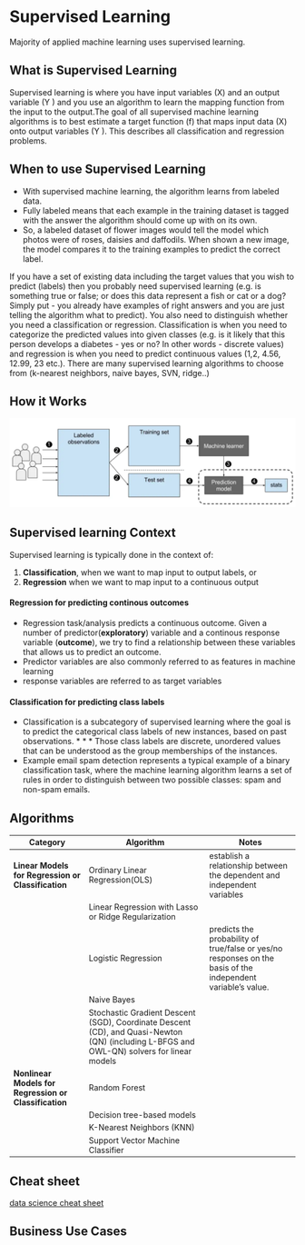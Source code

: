 
# Supervised Learning

Majority of applied machine learning uses supervised learning.
## What is Supervised Learning 

 Supervised learning is where you have input variables (X) and an output variable (Y ) and you use an algorithm to learn the mapping function from the input to the output.The goal of all supervised machine learning algorithms is to best estimate a target function (f) that maps input data (X) onto output variables (Y ). This describes all classification and regression problems. 

## When to use Supervised Learning

* With supervised machine learning, the algorithm learns from labeled data.
* Fully labeled means that each example in the training dataset is tagged with the answer the algorithm should come up with on its own. 
* So, a labeled dataset of flower images would tell the model which photos were of roses, daisies and daffodils. When shown a new image, the model compares it to the training examples to predict the correct label.

If you have a set of existing data including the target values that you wish to predict (labels) then you probably need supervised learning (e.g. is something true or false; or does this data represent a fish or cat or a dog? Simply put - you already have examples of right answers and you are just telling the algorithm what to predict). You also need to distinguish whether you need a classification or regression. Classification is when you need to categorize the predicted values into given classes (e.g. is it likely that this person develops a diabetes - yes or no? In other words - discrete values) and regression is when you need to predict continuous values (1,2, 4.56, 12.99, 23 etc.). There are many supervised learning algorithms to choose from (k-nearest neighbors, naive bayes, SVN, ridge..)

## How it Works

![](https://github.com/Jean-njoroge/Machine-Learning-Resources/blob/master/Images/Supervised_machine_learning_in_a_nutshell.png)


##  Supervised learning Context
Supervised learning is typically done in the context of:
1. **Classification**, when we want to map input to output labels, or
2. **Regression** when we want to map input to a continuous output

#### Regression for predicting continous outcomes

* Regression task/analysis predicts a continuous outcome. Given a number of predictor(**exploratory**) variable and a continous response variable (**outcome**), we try to find a relationship between these variables that allows us to predict an outcome.
* Predictor variables are also commonly referred to as features in machine learning
* response variables are referred to as target variables

#### Classification for predicting class labels
* Classification is a subcategory of supervised learning where the goal is to predict the categorical class labels of new instances, based on past observations. * * * Those class labels are discrete, unordered values that can be understood as the group memberships of the instances. 
* Example email spam detection represents a typical example of a binary classification task, where the machine learning algorithm learns a set of rules in order to distinguish between two possible classes: spam and non-spam emails.



## Algorithms
| Category | Algorithm | Notes |
|---|---| ---| 
| **Linear Models for Regression or Classification**|Ordinary Linear Regression(OLS) | establish a relationship between the dependent and independent variables |
| |Linear Regression with Lasso or Ridge Regularization |  |
| |Logistic Regression| predicts the probability of true/false or yes/no responses on the basis of the independent variable’s value. |
| |Naive Bayes| |
| |Stochastic Gradient Descent (SGD), Coordinate Descent (CD), and Quasi-Newton (QN) (including L-BFGS and OWL-QN) solvers for linear models | |
| **Nonlinear Models for Regression or Classification**| Random Forest| |
| |Decision tree-based models| |
| |	K-Nearest Neighbors (KNN)| |
| |Support Vector Machine Classifier| |

## Cheat sheet
[data science cheat sheet](https://github.com/ml874/Data-Science-Cheatsheet/blob/master/data-science-cheatsheet.pdf)

## Business Use Cases
